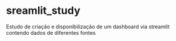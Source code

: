 # sreamlit_study
Estudo de criação e disponibilização de um dashboard via streamlit contendo dados de diferentes fontes
